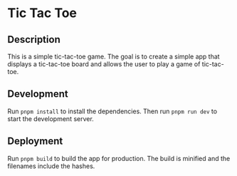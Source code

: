 # Tic Tac Toe

## Description

This is a simple tic-tac-toe game. The goal is to create a simple app that displays a tic-tac-toe board and allows the user to play a game of tic-tac-toe.

## Development

Run `pnpm install` to install the dependencies. Then run `pnpm run dev` to start the development server.

## Deployment

Run `pnpm build` to build the app for production. The build is minified and the filenames include the hashes.
